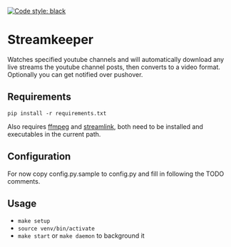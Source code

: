 [![Code style: black](https://img.shields.io/badge/code%20style-black-000000.svg)](https://github.com/psf/black)

# Streamkeeper

Watches specified youtube channels and will automatically download any live streams the youtube channel posts, then converts to a video format. Optionally you can get notified over pushover.


## Requirements

`pip install -r requirements.txt`

Also requires [ffmpeg](https://ffmpeg.org/) and [streamlink](https://github.com/streamlink/streamlink), both need to be installed and executables in the current path.

## Configuration

For now copy config.py.sample to config.py and fill in following the TODO comments.


## Usage

* `make setup`
* `source venv/bin/activate`
* `make start` or `make daemon` to background it
